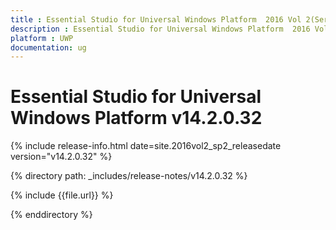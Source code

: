 ```yaml
---
title : Essential Studio for Universal Windows Platform  2016 Vol 2(Service Pack 2) Release Notes
description : Essential Studio for Universal Windows Platform  2016 Vol 2(Service Pack 2) Release Notes
platform : UWP
documentation: ug
---
```


# Essential Studio for Universal Windows Platform v14.2.0.32

{% include release-info.html date=site.2016vol2_sp2_releasedate version="v14.2.0.32" %} 

{% directory path: _includes/release-notes/v14.2.0.32 %}

{% include {{file.url}} %}

{% enddirectory %}